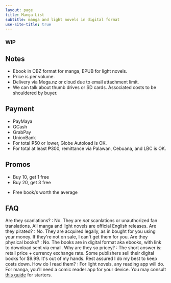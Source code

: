 ```yaml
---
layout: page
title: Manga List
subtitle: manga and light novels in digital format
use-site-title: true
---
```


### WIP

## Notes
- Ebook in CBZ format for manga, EPUB for light novels.
- Price is per volume.
- Delivery via Mega.nz or cloud due to email attachment limit.
- We can talk about thumb drives or SD cards. Associated costs to be shouldered by buyer.

## Payment
- PayMaya
- GCash
- GrabPay
- UnionBank
- For total ₱50 or lower, Globe Autoload is OK.
- For total at least ₱300, remittance via Palawan, Cebuana, and LBC is OK.

## Promos
- Buy 10, get 1 free
- Buy 20, get 3 free
* Free book/s worth the average

## FAQ
Are they scanlations?
: No. They are *not* scanlations or unauthorized fan translations. All manga and light novels are official English releases.
Are they pirated?
: No. They are acquired legally, as in bought for you using your money. If they're not on sale, I can't get them for you.
Are they physical books?
: No. The books are in digital format aka ebooks, with link to download sent via email.
Why are they so pricey?
: The short answer is: retail price + currency exchange rate. Some publishers sell their digital books for $9.99. It's out of my hands. Rest assured I do my best to keep costs down.
How do I read them?
: For light novels, any reading app will do. For manga, you'll need a comic reader app for your device. You may consult [this guide](https://support.humblebundle.com/hc/en-us/articles/202844690) for starters.

<!--<div class="posts-list">
  {% for post in paginator.posts %}
  <article class="post-preview">
    <a href="{{ post.url | prepend: site.baseurl }}">
	  <h2 class="post-title">{{ post.title }}</h2>

	  {% if post.subtitle %}
	  <h3 class="post-subtitle">
	    {{ post.subtitle }}
	  </h3>
	  {% endif %}
    </a>

    <p class="post-meta">
      Posted on {{ post.date | date: "%B %-d, %Y" }}
    </p>

    <div class="post-entry-container">
      {% if post.image %}
      <div class="post-image">
        <a href="{{ post.url | prepend: site.baseurl }}">
          <img src="{{ post.image }}">
        </a>
      </div>
      {% endif %}
      <div class="post-entry">
        {{ post.excerpt | strip_html | xml_escape | truncatewords: site.excerpt_length }}
        {% assign excerpt_word_count = post.excerpt | number_of_words %}
        {% if post.content != post.excerpt or excerpt_word_count > site.excerpt_length %}
          <a href="{{ post.url | prepend: site.baseurl }}" class="post-read-more">[Read&nbsp;More]</a>
        {% endif %}
      </div>
    </div>

    {% if post.tags.size > 0 %}
    <div class="blog-tags">
      Tags:
      {% if site.link-tags %}
      {% for tag in post.tags %}
      <a href="{{ site.baseurl }}/tags#{{- tag -}}">{{- tag -}}</a>
      {% endfor %}
      {% else %}
        {{ post.tags | join: ", " }}
      {% endif %}
    </div>
    {% endif %}

   </article>
  {% endfor %}
</div>

{% if paginator.total_pages > 1 %}
<ul class="pager main-pager">
  {% if paginator.previous_page %}
  <li class="previous">
    <a href="{{ paginator.previous_page_path | prepend: site.baseurl | replace: '//', '/' }}">&larr; Newer Posts</a>
  </li>
  {% endif %}
  {% if paginator.next_page %}
  <li class="next">
    <a href="{{ paginator.next_page_path | prepend: site.baseurl | replace: '//', '/' }}">Older Posts &rarr;</a>
  </li>
  {% endif %}
</ul>
{% endif %}->

